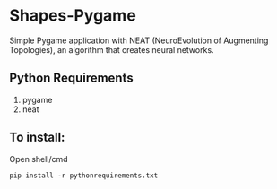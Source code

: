 # Shapes-Pygame
 Simple Pygame application with NEAT (NeuroEvolution of Augmenting Topologies), an algorithm that creates neural networks.
 
 ## Python Requirements
 1. pygame
 2. neat

## To install:
Open shell/cmd

 `pip install -r pythonrequirements.txt`